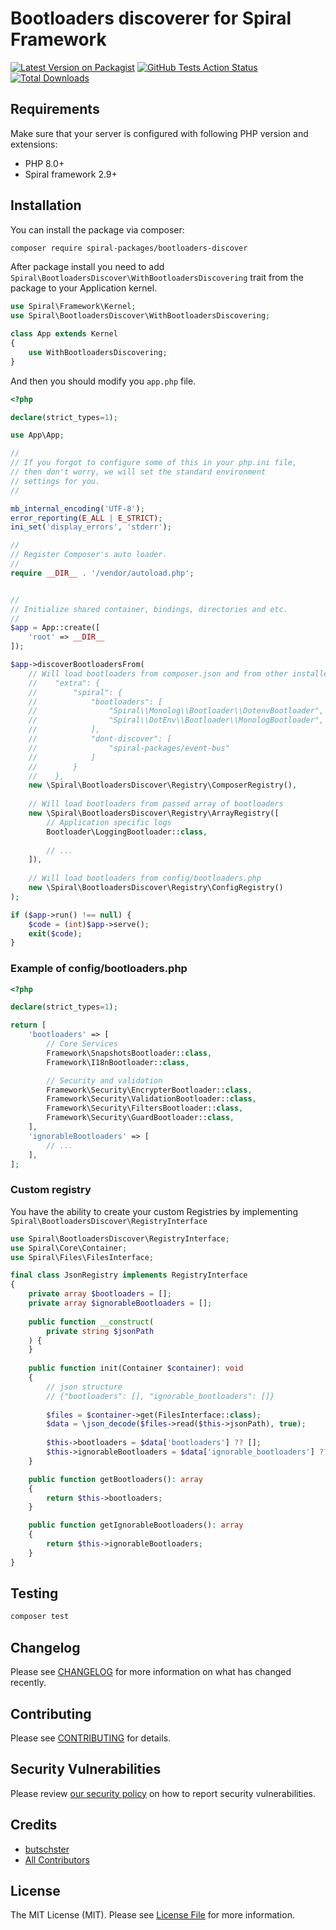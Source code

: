 # Bootloaders discoverer for Spiral Framework

[![Latest Version on Packagist](https://img.shields.io/packagist/v/spiral-packages/bootloaders-discover.svg?style=flat-square)](https://packagist.org/packages/spiral-packages/bootloaders-discover)
[![GitHub Tests Action Status](https://img.shields.io/github/workflow/status/spiral-packages/bootloaders-discover/run-tests?label=tests)](https://github.com/spiral-packages/bootloaders-discover/actions?query=workflow%3Arun-tests+branch%3Amain)
[![Total Downloads](https://img.shields.io/packagist/dt/spiral-packages/bootloaders-discover.svg?style=flat-square)](https://packagist.org/packages/spiral-packages/bootloaders-discover)

## Requirements

Make sure that your server is configured with following PHP version and extensions:

- PHP 8.0+
- Spiral framework 2.9+

## Installation

You can install the package via composer:

```bash
composer require spiral-packages/bootloaders-discover
```

After package install you need to add `Spiral\BootloadersDiscover\WithBootloadersDiscovering` trait from the package to
your Application kernel.

```php
use Spiral\Framework\Kernel;
use Spiral\BootloadersDiscover\WithBootloadersDiscovering;

class App extends Kernel 
{
    use WithBootloadersDiscovering;
}
```

And then you should modify you `app.php` file.

```php
<?php

declare(strict_types=1);

use App\App;

//
// If you forgot to configure some of this in your php.ini file,
// then don't worry, we will set the standard environment
// settings for you.
//

mb_internal_encoding('UTF-8');
error_reporting(E_ALL | E_STRICT);
ini_set('display_errors', 'stderr');

//
// Register Composer's auto loader.
//
require __DIR__ . '/vendor/autoload.php';


//
// Initialize shared container, bindings, directories and etc.
//
$app = App::create([
    'root' => __DIR__
]);

$app->discoverBootloadersFrom(
    // Will load bootloaders from composer.json and from other installed composer packages
    //    "extra": {
    //        "spiral": {
    //            "bootloaders": [
    //                "Spiral\\Monolog\\Bootloader\\DotenvBootloader",
    //                "Spiral\\DotEnv\\Bootloader\\MonologBootloader",
    //            ],
    //            "dont-discover": [
    //                "spiral-packages/event-bus"
    //            ]
    //        }
    //    },
    new \Spiral\BootloadersDiscover\Registry\ComposerRegistry(), 
    
    // Will load bootloaders from passed array of bootloaders
    new \Spiral\BootloadersDiscover\Registry\ArrayRegistry([
        // Application specific logs
        Bootloader\LoggingBootloader::class,
        
        // ...
    ]),
    
    // Will load bootloaders from config/bootloaders.php
    new \Spiral\BootloadersDiscover\Registry\ConfigRegistry() 
);

if ($app->run() !== null) {
    $code = (int)$app->serve();
    exit($code);
}
```

### Example of config/bootloaders.php

```php
<?php

declare(strict_types=1);

return [
    'bootloaders' => [
        // Core Services
        Framework\SnapshotsBootloader::class,
        Framework\I18nBootloader::class,

        // Security and validation
        Framework\Security\EncrypterBootloader::class,
        Framework\Security\ValidationBootloader::class,
        Framework\Security\FiltersBootloader::class,
        Framework\Security\GuardBootloader::class,
    ],
    'ignorableBootloaders' => [
        // ...
    ],
];
```

### Custom registry

You have the ability to create your custom Registries by implementing `Spiral\BootloadersDiscover\RegistryInterface`

```php
use Spiral\BootloadersDiscover\RegistryInterface;
use Spiral\Core\Container;
use Spiral\Files\FilesInterface;

final class JsonRegistry implements RegistryInterface
{
    private array $bootloaders = [];
    private array $ignorableBootloaders = [];
 
    public function __construct(
        private string $jsonPath
    ) {
    }
    
    public function init(Container $container): void
    {
        // json structure
        // {"bootloaders": [], "ignorable_bootloaders": []}
        
        $files = $container->get(FilesInterface::class);
        $data = \json_decode($files->read($this->jsonPath), true);
        
        $this->bootloaders = $data['bootloaders'] ?? [];
        $this->ignorableBootloaders = $data['ignorable_bootloaders'] ?? [];
    }

    public function getBootloaders(): array
    {
        return $this->bootloaders;
    }

    public function getIgnorableBootloaders(): array
    {
        return $this->ignorableBootloaders;
    }
}
```

## Testing

```bash
composer test
```

## Changelog

Please see [CHANGELOG](CHANGELOG.md) for more information on what has changed recently.

## Contributing

Please see [CONTRIBUTING](.github/CONTRIBUTING.md) for details.

## Security Vulnerabilities

Please review [our security policy](../../security/policy) on how to report security vulnerabilities.

## Credits

- [butschster](https://github.com/spiral-packages)
- [All Contributors](../../contributors)

## License

The MIT License (MIT). Please see [License File](LICENSE) for more information.
